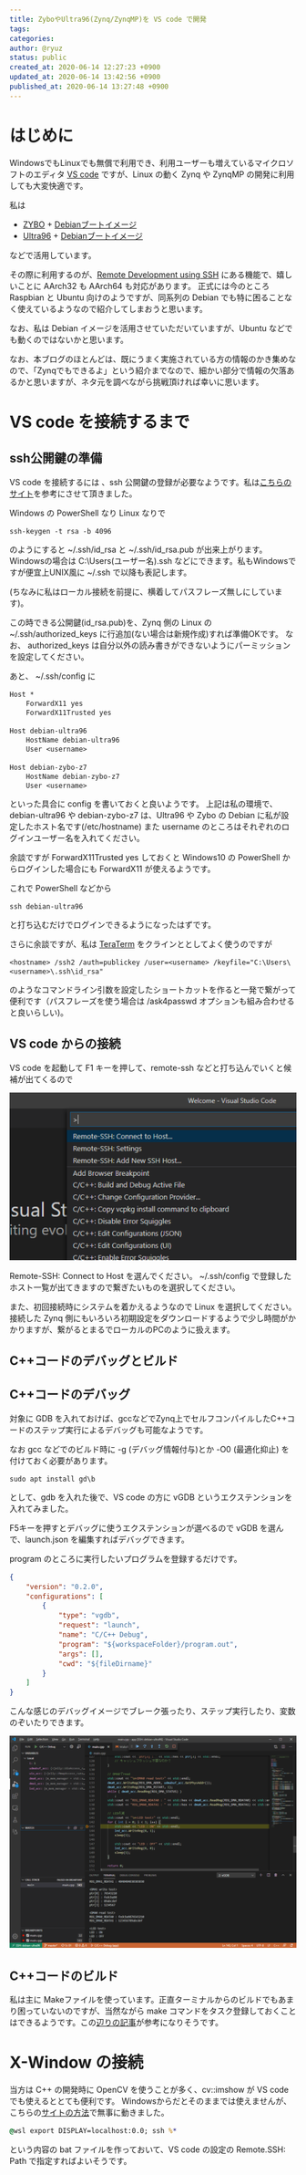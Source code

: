 ```yaml
---
title: ZyboやUltra96(Zynq/ZynqMP)を VS code で開発
tags: 
categories: 
author: @ryuz
status: public
created_at: 2020-06-14 12:27:23 +0900
updated_at: 2020-06-14 13:42:56 +0900
published_at: 2020-06-14 13:27:48 +0900
---
```

# はじめに

WindowsでもLinuxでも無償で利用でき、利用ユーザーも増えているマイクロソフトのエディタ [VS code](https://azure.microsoft.com/ja-jp/products/visual-studio-code/) ですが、Linux の動く Zynq や ZynqMP の開発に利用しても大変快適です。

私は

- [ZYBO](https://reference.digilentinc.com/reference/programmable-logic/zybo-z7/start) + [Debianブートイメージ](https://qiita.com/ikwzm/items/7e90f0ca2165dbb9a577)
- [Ultra96](https://www.avnet.com/wps/portal/japan/products/product-highlights/ultra96/) + [Debianブートイメージ](https://qiita.com/ikwzm/items/92221c5ea6abbd5e991c)

などで活用しています。

その際に利用するのが、[Remote Development using SSH](https://code.visualstudio.com/docs/remote/ssh) にある機能で、嬉しいことに AArch32 も AArch64 も対応があります。
正式には今のところ Raspbian と Ubuntu 向けのようですが、同系列の Debian でも特に困ることなく使えているようなので紹介してしまおうと思います。

なお、私は Debian イメージを活用させていただいていますが、Ubuntu などでも動くのではないかと思います。

なお、本ブログのほとんどは、既にうまく実施されている方の情報のかき集めなので、「Zynqでもできるよ」という紹介までなので、細かい部分で情報の欠落あるかと思いますが、ネタ元を調べながら挑戦頂ければ幸いに思います。


# VS code を接続するまで

## ssh公開鍵の準備

VS code を接続するには 、ssh 公開鍵の登録が必要なようです。私は[こちらのサイト](https://blog.masahiko.info/entry/2019/06/15/202003)を参考にさせて頂きました。

Windows の PowerShell なり Linux なりで

```
ssh-keygen -t rsa -b 4096
```

のようにすると ~/.ssh/id_rsa と ~/.ssh/id_rsa.pub が出来上がります。
Windowsの場合は C:\Users\(ユーザー名)\.ssh などにできます。私もWindowsですが便宜上UNIX風に ~/.ssh で以降も表記します。

(ちなみに私はローカル接続を前提に、横着してパスフレーズ無しにしています)。

この時できる公開鍵(id_rsa.pub)を、Zynq 側の Linux の ~/.ssh/authorized_keys に行追加(ない場合は新規作成)すれば準備OKです。
なお、 authorized_keys は自分以外の読み書きができないようにパーミッションを設定してください。

あと、  ~/.ssh/config に

```
Host *
    ForwardX11 yes
    ForwardX11Trusted yes

Host debian-ultra96
    HostName debian-ultra96
    User <username>

Host debian-zybo-z7
    HostName debian-zybo-z7
    User <username>
```

といった具合に config を書いておくと良いようです。
上記は私の環境で、debian-ultra96 や debian-zybo-z7 は、Ultra96 や Zybo の Debian に私が設定したホスト名です(/etc/hostname)
また username のところはそれぞれのログインユーザー名を入れてください。

余談ですが ForwardX11Trusted yes しておくと Windows10 の PowerShell からログインした場合にも ForwardX11 が使えるようです。

これで PowerShell  などから

```
ssh debian-ultra96
```

と打ち込むだけでログインできるようになったはずです。

さらに余談ですが、私は [TeraTerm](https://forest.watch.impress.co.jp/library/software/utf8teraterm/) をクラインととしてよく使うのですが

```
<hostname> /ssh2 /auth=publickey /user=<username> /keyfile="C:\Users\<username>\.ssh\id_rsa"
```

のようなコマンドライン引数を設定したショートカットを作ると一発で繋がって便利です（パスフレーズを使う場合は /ask4passwd オプションも組み合わせると良いらしい)。

## VS code からの接続

VS code を起動して F1 キーを押して、remote-ssh などと打ち込んでいくと候補が出てくるので

![undefined.jpg](images/2020_06_14_12_27_23/690d5be780bc538c8f37844ab4c076b2.png)

Remote-SSH: Connect to Host を選んでください。
~/.ssh/config で登録したホスト一覧が出てきますので繋ぎたいものを選択してください。

また、初回接続時にシステムを着かえるようなので Linux を選択してください。
接続した Zynq 側にもいろいろ初期設定をダウンロードするようで少し時間がかかりますが、繋がるとまるでローカルのPCのように扱えます。


## C++コードのデバッグとビルド

## C++コードのデバッグ

対象に GDB を入れておけば、gccなどでZynq上でセルフコンパイルしたC++コードのステップ実行によるデバッグも可能なようです。

なお gcc などでのビルド時に -g (デバッグ情報付与)とか -O0 (最適化抑止) を付けておく必要があります。

```
sudo apt install gd\b
```

として、gdb を入れた後で、VS code の方に vGDB というエクステンションを入れてみました。

F5キーを押すとデバッグに使うエクステンションが選べるので vGDB を選んで、launch.json を編集すればデバッグできます。

program のところに実行したいプログラムを登録するだけです。

```launch.json
{
    "version": "0.2.0",
    "configurations": [
        {
            "type": "vgdb",
            "request": "launch",
            "name": "C/C++ Debug",
            "program": "${workspaceFolder}/program.out",
            "args": [],
            "cwd": "${fileDirname}"
        }
    ]
}
```

こんな感じのデバッグイメージでブレーク張ったり、ステップ実行したり、変数のぞいたりできます。

![undefined.jpg](images/2020_06_14_12_27_23/76e61fc50ba49eb03ba76561bb0a93af.png)

## C++コードのビルド

私は主に Makeファイルを使っています。正直ターミナルからのビルドでもあまり困っていないのですが、当然ながら make コマンドをタスク登録しておくことはできるようです。この[辺りの記事](https://www.atmarkit.co.jp/ait/articles/1509/08/news019.html)が参考になりそうです。


# X-Window の接続

当方は C++ の開発時に OpenCV を使うことが多く、cv::imshow が VS code でも使えるととても便利です。
Windowsからだとそのままでは使えませんが、こちらの[サイトの方法](https://qiita.com/TumoiYorozu/items/5ff6e491d26d18dcd6fd)で無事に動きました。

```x11ssh.bat
@wsl export DISPLAY=localhost:0.0; ssh %*
```
という内容の bat ファイルを作っておいて、VS code の設定の Remote.SSH: Path で指定すればよいそうです。
